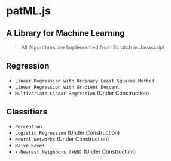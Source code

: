 # patML.js
## A Library for Machine Learning


> All Algorithms are Implemented from Scratch in Javascript

## Regression

- `Linear Regression with Ordinary Least Squares Method`
- `Linear Regression with Gradient Descent`
- `Multivariate Linear Regression` (Under Construction)

## Classifiers

- `Perceptron`
- `Logistic Regression` (Under Construction)
- `Neural Networks` (Under Construction)
- `Naive Bayes`
- `k-Nearest Neighbors (kNN)` (Under Construction)
